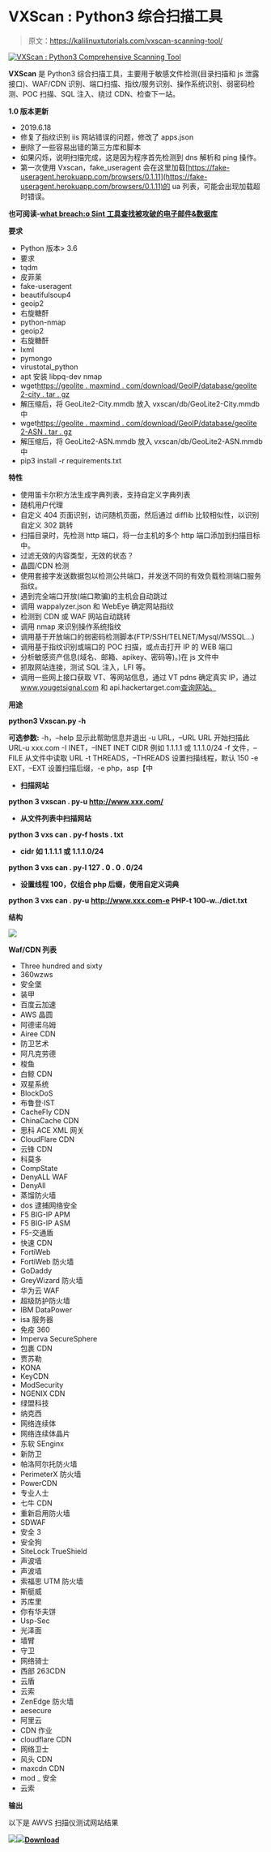 # VXScan : Python3 综合扫描工具

> 原文：<https://kalilinuxtutorials.com/vxscan-scanning-tool/>

[![VXScan : Python3 Comprehensive Scanning Tool](img/3ed40b5b5f11ef6bf11ac5a568248c78.png "VXScan : Python3 Comprehensive Scanning Tool")](https://1.bp.blogspot.com/--4gX-itFJI0/XRJJ_LqpCaI/AAAAAAAAA_A/T3O-_7aeRHY7mL33k_4zhWhKD9mCkiHMwCLcBGAs/s1600/Output-1.png)

**VXScan** 是 Python3 综合扫描工具，主要用于敏感文件检测(目录扫描和 js 泄露接口)、WAF/CDN 识别、端口扫描、指纹/服务识别、操作系统识别、弱密码检测、POC 扫描、SQL 注入、绕过 CDN、检查下一站。

**1.0 版本更新**

*   2019.6.18
*   修复了指纹识别 iis 网站错误的问题，修改了 apps.json
*   删除了一些容易出错的第三方库和脚本
*   如果闪烁，说明扫描完成，这是因为程序首先检测到 dns 解析和 ping 操作。
*   第一次使用 Vxscan，fake_useragent 会在这里加载[https://fake-useragent.herokuapp.com/browsers/0.1.11](https://fake-useragent.herokuapp.com/browsers/0.1.11)的 ua 列表，可能会出现加载超时错误。

**也可阅读-[what breach:o Sint 工具查找被攻破的电子邮件&数据库](https://kalilinuxtutorials.com/whatbreach-breached-emails-databases/)**

**要求**

*   Python 版本> 3.6
*   要求
*   tqdm
*   皮菲莱
*   fake-useragent
*   beautifulsoup4
*   geoip2
*   右旋糖酐
*   python-nmap
*   geoip2
*   右旋糖酐
*   lxml
*   pymongo
*   virustotal_python
*   apt 安装 libpq-dev nmap
*   wget[https://geolite . maxmind . com/download/GeoIP/database/geolite 2-city . tar . gz](https://geolite.maxmind.com/download/geoip/database/GeoLite2-City.tar.gz)
*   解压缩后，将 GeoLite2-City.mmdb 放入 vxscan/db/GeoLite2-City.mmdb 中
*   wget[https://geolite . maxmind . com/download/GeoIP/database/geolite 2-ASN . tar . gz](https://geolite.maxmind.com/download/geoip/database/GeoLite2-ASN.tar.gz)
*   解压缩后，将 GeoLite2-ASN.mmdb 放入 vxscan/db/GeoLite2-ASN.mmdb 中
*   pip3 install -r requirements.txt

**特性**

*   使用笛卡尔积方法生成字典列表，支持自定义字典列表
*   随机用户代理
*   自定义 404 页面识别，访问随机页面，然后通过 difflib 比较相似性，以识别自定义 302 跳转
*   扫描目录时，先检测 http 端口，将一台主机的多个 http 端口添加到扫描目标中。
*   过滤无效的内容类型，无效的状态？
*   晶圆/CDN 检测
*   使用套接字发送数据包以检测公共端口，并发送不同的有效负载检测端口服务指纹。
*   遇到完全端口开放(端口欺骗)的主机会自动跳过
*   调用 wappalyzer.json 和 WebEye 确定网站指纹
*   检测到 CDN 或 WAF 网站自动跳转
*   调用 nmap 来识别操作系统指纹
*   调用基于开放端口的弱密码检测脚本(FTP/SSH/TELNET/Mysql/MSSQL…)
*   调用基于指纹识别或端口的 POC 扫描，或点击打开 IP 的 WEB 端口
*   分析敏感资产信息(域名、邮箱、apikey、密码等)。)在 js 文件中
*   抓取网站连接，测试 SQL 注入，LFI 等。
*   调用一些网上接口获取 VT、等网站信息，通过 VT pdns 确定真实 IP，通过 www.yougetsignal.com 和 api.hackertarget.com[查询网站。](http://www.yougetsignal.com/)

**用途**

**python3 Vxscan.py -h**

**可选参数:** -h，–help 显示此帮助信息并退出
-u URL，–URL URL 开始扫描此 URL-u xxx.com
-I INET，–INET INET CIDR 例如 1.1.1.1 或 1.1.1.0/24
-f 文件，–FILE 从文件中读取 URL
-t THREADS，–THREADS
设置扫描线程，默认 150
-e EXT，–EXT 设置扫描后缀，-e php，asp【中

*   **扫描网站**

**python 3 vxscan . py-u http://www.xxx.com/**

*   **从文件列表中扫描网站**

**python 3 vxs can . py-f hosts . txt**

*   **cidr 如 1.1.1.1 或 1.1.1.0/24**

**python 3 vxs can . py-I 127 . 0 . 0 . 0/24**

*   **设置线程 100，仅组合 php 后缀，使用自定义词典**

**python 3 vxs can . py-u http://www.xxx.com-e PHP-t 100-w../dict.txt**

**结构**

![](img/4f679e088bd6306567954a41cc2bb949.png)

**Waf/CDN 列表**

*   Three hundred and sixty
*   360wzws
*   安全堡
*   装甲
*   百度云加速
*   AWS 晶圆
*   阿德诺乌姆
*   Airee CDN
*   防卫艺术
*   阿凡克劳德
*   梭鱼
*   白鲸 CDN
*   双星系统
*   BlockDoS
*   布鲁登·IST
*   CacheFly CDN
*   ChinaCache CDN
*   思科 ACE XML 网关
*   CloudFlare CDN
*   云锋 CDN
*   科莫多
*   CompState
*   DenyALL WAF
*   DenyAll
*   蒸馏防火墙
*   dos 逮捕网络安全
*   F5 BIG-IP APM
*   F5 BIG-IP ASM
*   F5-交通盾
*   快速 CDN
*   FortiWeb
*   FortiWeb 防火墙
*   GoDaddy
*   GreyWizard 防火墙
*   华为云 WAF
*   超级防护防火墙
*   IBM DataPower
*   isa 服务器
*   免疫 360
*   Imperva SecureSphere
*   包裹 CDN
*   贾苏勒
*   KONA
*   KeyCDN
*   ModSecurity
*   NGENIX CDN
*   绿盟科技
*   纳克西
*   网络连续体
*   网络连续体晶片
*   东软 SEnginx
*   新防卫
*   帕洛阿尔托防火墙
*   PerimeterX 防火墙
*   PowerCDN
*   专业人士
*   七牛 CDN
*   重新启用防火墙
*   SDWAF
*   安全 3
*   安全狗
*   SiteLock TrueShield
*   声波墙
*   声波墙
*   索福思 UTM 防火墙
*   斯艇威
*   苏库里
*   你有华夫饼
*   Usp-Sec
*   光泽面
*   墙臂
*   守卫
*   网络骑士
*   西部 263CDN
*   云盾
*   云索
*   ZenEdge 防火墙
*   aesecure
*   阿里云
*   CDN 作业
*   cloudflare CDN
*   网络卫士
*   风头 CDN
*   maxcdn CDN
*   mod _ 安全
*   云索

**输出**

以下是 AWVS 扫描仪测试网站结果

![](img/6bf150ec1b0a6d0c2f0cbc59bf7c045e.png)![](img/66dafb2186895565659a1a97adbed20e.png)[**Download**](https://github.com/al0ne/Vxscan)